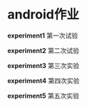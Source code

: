 # android作业

**experiment1**     第一次试验

**experiment2**     第二次试验

**experiment3**     第三次实验

**experiment4**     第四次实验

**experiment5**     第五次实验

